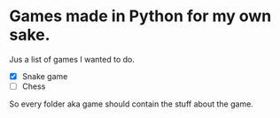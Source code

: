 # Games made in Python for my own sake.

Jus a list of games I wanted to do.

- [x] Snake game
- [ ] Chess

So every folder aka game should contain the stuff about the game.